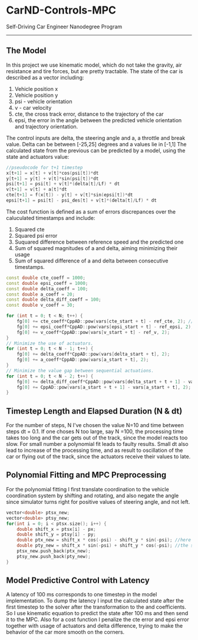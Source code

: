 # CarND-Controls-MPC
Self-Driving Car Engineer Nanodegree Program

---

## The Model

In this project we use kinematic model, which do not take the gravity, 
air resistance and tire forces, but are pretty tractable.
The state of the car is described as a vector including:
1. Vehicle position x
2. Vehicle position y
3. psi - vehicle orientation
4. v - car velocity
5. cte, the cross track error, distance to the trajectory of the car
6. epsi, the error in the angle between the predicted vehicle orientation and trajectory orientation.

The control inputs are delta, the steering angle and a, a throttle and break value.
Delta can be between [-25,25] degrees and a values lie in [-1,1]
The calculated state from the previous can be predicted by a model, using the state and 
actuators value:
   
```cpp
//pseudocode for t+1 timestep
x[t+1] = x[t] + v[t]*cos(psi[t])*dt
y[t+1] = y[t] + v[t]*sin(psi[t])*dt
psi[t+1] = psi[t] + v[t]*(delta[t]/Lf) * dt
v[t+1] = v[t] + a[t]*dt
cte[t+1] = f(x[t]) - y[t] + v[t]*sin(epsi[t])*dt
epsi[t+1] = psi[t] - psi_des[t] + v[t]*(delta[t]/Lf) * dt
```

The cost function is defined as a sum of errors discrepances over the caluculated timestamps
and include:
1. Squared cte
2. Squared psi error
3. Suquared difference between reference speed and the predicted one
4. Sum of squared magnitudes of a and delta, aiming minimizing their usage
5. Sum of squared difference of a and delta between consecutive timestamps. 

```cpp
const double cte_coeff = 1000;
const double epsi_coeff = 1000;
const double delta_coeff = 100;
const double a_coeff = 20;
const double delta_diff_coeff = 100;
const double v_coeff = 30;

for (int t = 0; t < N; t++) {
    fg[0] += cte_coeff*CppAD::pow(vars[cte_start + t] - ref_cte, 2); //cte_coeff
    fg[0] += epsi_coeff*CppAD::pow(vars[epsi_start + t] - ref_epsi, 2); //epsi_coeff
    fg[0] += v_coeff*CppAD::pow(vars[v_start + t] - ref_v, 2);
}
// Minimize the use of actuators.
for (int t = 0; t < N - 1; t++) {
    fg[0] += delta_coeff*CppAD::pow(vars[delta_start + t], 2);
    fg[0] += a_coeff*CppAD::pow(vars[a_start + t], 2);
}
// Minimize the value gap between sequential actuations.
for (int t = 0; t < N - 2; t++) {
    fg[0] += delta_diff_coeff*CppAD::pow(vars[delta_start + t + 1] - vars[delta_start + t], 2);
    fg[0] += CppAD::pow(vars[a_start + t + 1] - vars[a_start + t], 2);
}


```

## Timestep Length and Elapsed Duration (N & dt)

For the number of steps, N I've chosen the value N=10 and time between steps dt = 0.1.
If one choses N too large, say N =100, the processing time takes too long and the car gets 
out of the track, since the model reacts too slow. For small number a polynomial fit leads to
faulty results. Small dt also lead to increase of the processing time, and as result to 
oscillation of the car or flying out of the track, since the actuators receive their values 
to late.
 

## Polynomial Fitting and MPC Preprocessing

For the polynomial fitting I first translate coordination to the vehicle coordination system
by shifting and rotating, and also negate the angle since simulator turns right for positive 
values of steering angle, and not left. 
```cpp
vector<double> ptsx_new;
vector<double> ptsy_new;
for(int i = 0; i < ptsx.size(); i++) {
    double shift_x = ptsx[i] - px;
    double shift_y = ptsy[i] - py;
    double ptx_new = shift_x * cos(-psi) - shift_y * sin(-psi); //here we flip psi, due to the simulator configration
    double pty_new = shift_x * sin(-psi) + shift_y * cos(-psi); //the same
    ptsx_new.push_back(ptx_new);
    ptsy_new.push_back(pty_new);
}
```

## Model Predictive Control with Latency

A latency of 100 ms corresponds to one timestep in the model implementation.
To dump the latency I input the calculated state after the first timestep to the solver 
after the transformation to the  and coefficients. So I use kinematic equation to
predict the state after 100 ms and then send it to the MPC.
Also for a cost function I penalize the cte error and epsi error together with 
usage of actuators and delta difference, trying to make the behavior of the car more 
smooth on the corners.
